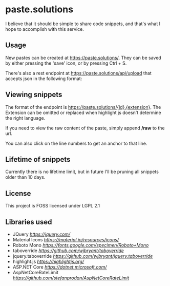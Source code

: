 # paste.solutions

I believe that it should be simple to share code snippets, and that's what I hope to accomplish with this service.

## Usage

New pastes can be created at https://paste.solutions/.
They can be saved by either pressing the 'save' icon, or by pressing Ctrl + S.

There's also a rest endpoint at https://paste.solutions/api/upload that accepts json in the following format:


## Viewing snippets

The format of the endpoint is https://paste.solutions/{id}.{extension}.
The Extension can be omitted or replaced when highlight js doesn't determine the right language.

If you need to view the raw content of the paste, simply append **/raw** to the url. 

You can also click on the line numbers to get an anchor to that line.

## Lifetime of snippets

Currently there is no lifetime limit, but in future I'll be pruning all snippets older than 10 days.

## License

This project is FOSS licensed under LGPL 2.1

## Libraries used

 - JQuery _https://jquery.com/_
 - Material Icons _https://material.io/resources/icons/_  
 - Roboto Mono _https://fonts.google.com/specimen/Roboto+Mono_
 - taboverride _https://github.com/wjbryant/taboverride_
 - jquery.taboverride _https://github.com/wjbryant/jquery.taboverride_
 - highlight.js _https://highlightjs.org/_
 - ASP.NET Core _https://dotnet.microsoft.com/_
 - AspNetCoreRateLimit _https://github.com/stefanprodan/AspNetCoreRateLimit_